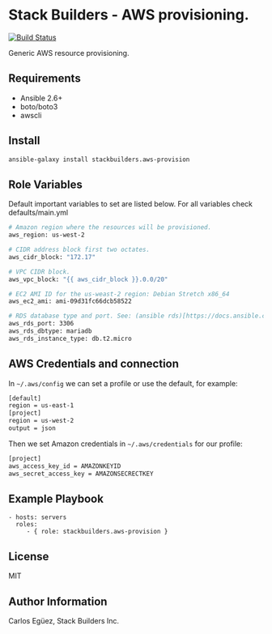 Stack Builders - AWS provisioning.
=========

[![Build Status](https://travis-ci.org/speedlight/aws-provision.svg?branch=master)](https://travis-ci.org/speedlight/aws-provision)

Generic AWS resource provisioning.

Requirements
------------

- Ansible 2.6+
- boto/boto3 
- awscli

Install
--------------
```sh
ansible-galaxy install stackbuilders.aws-provision
```

Role Variables
--------------
Default important variables to set are listed below. For all variables check defaults/main.yml

```sh
# Amazon region where the resources will be provisioned.
aws_region: us-west-2

# CIDR address block first two octates.
aws_cidr_block: "172.17"

# VPC CIDR block.
aws_vpc_block: "{{ aws_cidr_block }}.0.0/20"

# EC2 AMI ID for the us-weast-2 region: Debian Stretch x86_64
aws_ec2_ami: ami-09d31fc66dcb58522

# RDS database type and port. See: (ansible rds)[https://docs.ansible.com/ansible/latest/modules/rds_module.html] for more information
aws_rds_port: 3306
aws_rds_dbtype: mariadb
aws_rds_instance_type: db.t2.micro
```

AWS Credentials and connection
----------------
In `~/.aws/config` we can set a profile or use the default, for example:
```sh
[default]
region = us-east-1
[project]
region = us-west-2
output = json
```

Then we set Amazon credentials in `~/.aws/credentials` for our profile:
```sh
[project]
aws_access_key_id = AMAZONKEYID
aws_secret_access_key = AMAZONSECRECTKEY
```

Example Playbook
----------------

    - hosts: servers
      roles:
         - { role: stackbuilders.aws-provision }

License
-------

MIT

Author Information
------------------

Carlos Egüez, Stack Builders Inc.
